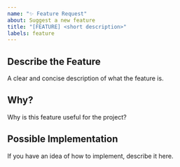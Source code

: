 ```yaml
---
name: "✨ Feature Request"
about: Suggest a new feature
title: "[FEATURE] <short description>"
labels: feature
---
```


## Describe the Feature
A clear and concise description of what the feature is.

## Why?
Why is this feature useful for the project?

## Possible Implementation
If you have an idea of how to implement, describe it here.
